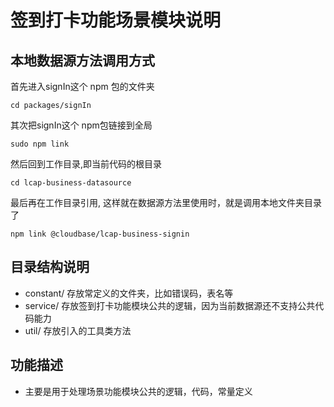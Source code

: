 # 签到打卡功能场景模块说明

## 本地数据源方法调用方式

首先进入signIn这个 npm 包的文件夹

```shell
cd packages/signIn
```

其次把signIn这个 npm包链接到全局

```shell
sudo npm link
```

然后回到工作目录,即当前代码的根目录

```shell
cd lcap-business-datasource
```

最后再在工作目录引用, 这样就在数据源方法里使用时，就是调用本地文件夹目录了

```shell
npm link @cloudbase/lcap-business-signin
```

## 目录结构说明

- constant/ 存放常定义的文件夹，比如错误码，表名等
- service/ 存放签到打卡功能模块公共的逻辑，因为当前数据源还不支持公共代码能力
- util/ 存放引入的工具类方法

## 功能描述

- 主要是用于处理场景功能模块公共的逻辑，代码，常量定义
